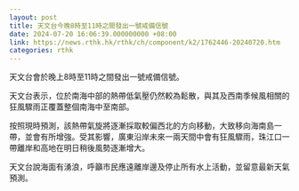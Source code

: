 ```yaml
---
layout: post
title: 天文台今晚8時至11時之間發出一號戒備信號
date: 2024-07-20 16:06:39.000000000 +08:00
link: https://news.rthk.hk/rthk/ch/component/k2/1762446-20240720.htm
categories: rthk
---
```


天文台會於晚上8時至11時之間發出一號戒備信號。

天文台表示，位於南海中部的熱帶低氣壓仍然較為鬆散，與其及西南季候風相關的狂風驟雨正覆蓋整個南海中至南部。

按照現時預測，該熱帶氣旋將逐漸採取較偏西北的方向移動，大致移向海南島一帶，並會有所增強。受其影響，廣東沿岸未來一兩天間中會有狂風驟雨，珠江口一帶離岸和高地在明日稍後風勢逐漸增大。

天文台說海面有湧浪，呼籲市民應遠離岸邊及停止所有水上活動，並留意最新天氣預測。
